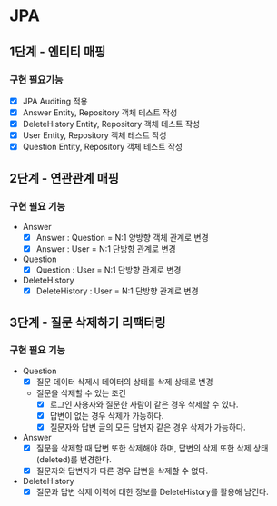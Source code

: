 
# JPA

## 1단계 - 엔티티 매핑
### 구현 필요기능
- [x] JPA Auditing 적용
- [x] Answer Entity, Repository 객체 테스트 작성
- [x] DeleteHistory Entity, Repository 객체 테스트 작성
- [x] User Entity, Repository 객체 테스트 작성
- [x] Question Entity, Repository 객체 테스트 작성
 
## 2단계 - 연관관계 매핑
### 구현 필요 기능
- Answer
  - [x] Answer : Question = N:1 양방향 객체 관계로 변경
  - [x] Answer : User = N:1 단방향 관계로 변경
- Question
  - [x] Question : User = N:1 단방향 관계로 변경
- DeleteHistory
  - [x] DeleteHistory : User = N:1 단방향 관계로 변경

## 3단계 - 질문 삭제하기 리팩터링
### 구현 필요 기능
- Question
  - [x] 질문 데이터 삭제시 데이터의 상태를 삭제 상태로 변경
  - 질문을 삭제할 수 있는 조건
    - [x] 로그인 사용자와 질문한 사람이 같은 경우 삭제할 수 있다.
    - [x] 답변이 없는 경우 삭제가 가능하다.
    - [x] 질문자와 답변 글의 모든 답변자 같은 경우 삭제가 가능하다.
- Answer
  - [x] 질문을 삭제할 때 답변 또한 삭제해야 하며, 답변의 삭제 또한 삭제 상태(deleted)를 변경한다.
  - [x] 질문자와 답변자가 다른 경우 답변을 삭제할 수 없다.
- DeleteHistory
  - [x] 질문과 답변 삭제 이력에 대한 정보를 DeleteHistory를 활용해 남긴다. 